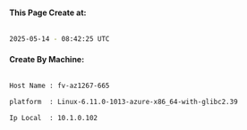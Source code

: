 
   
#### This Page Create at:

```bash

2025-05-14 - 08:42:25 UTC

```

#### Create By Machine:

```bash

Host Name : fv-az1267-665

platform  : Linux-6.11.0-1013-azure-x86_64-with-glibc2.39

Ip Local  : 10.1.0.102

```

